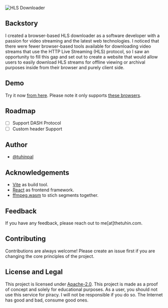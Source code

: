 ![HLS Downloader](https://user-images.githubusercontent.com/51857187/208284362-fd90784e-2786-4505-bb75-7475a2ab1f63.png)

## Backstory

I created a browser-based HLS downloader as a software developer with a passion for video streaming and the latest web technologies. I noticed that there were fewer browser-based tools available for downloading video streams that use the HTTP Live Streaming (HLS) protocol, so I saw an opportunity to fill this gap and set out to create a website that would allow users to easily download HLS streams for offline viewing or archival purposes inside from their browser and purely client side.

## Demo

Try it now [from here](https://hlsdownloader.thetuhin.com/). Please note it only supports [these browsers](https://caniuse.com/sharedarraybuffer).

## Roadmap

- [ ] Support DASH Protocol
- [ ] Custom header Support

## Author

- [@tuhinpal](https://www.github.com/tuhinpal)

## Acknowledgements

- [Vite](https://vitejs.dev/) as build tool.
- [React](https://reactjs.org/) as frontend framework.
- [ffmpeg.wasm](https://github.com/ffmpegwasm/ffmpeg.wasm) to stich segments together.

## Feedback

If you have any feedback, please reach out to me[at]thetuhin.com.

## Contributing

Contributions are always welcome! Please create an issue first if you are changing the core principles of the project.

## License and Legal

This project is licensed under [Apache-2.0](https://github.com/tuhinpal/hls-downloader/blob/master/LICENSE). This project is made as a proof of concept and solely for educational purposes. As a user, you should not use this service for piracy. I will not be responsible if you do so. The Internet has good and bad, consume good ones.
